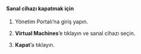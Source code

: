 #### Sanal cihazı kapatmak için

1. Yönetim Portalı’na giriş yapın.

2. **Virtual Machines**’e tıklayın ve sanal cihazı seçin.

3. **Kapat**’a tıklayın.


<!--HONumber=Sep16_HO3-->


